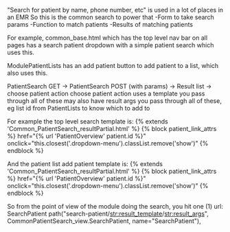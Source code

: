 "Search for patient by name, phone number, etc" is used in a lot of places in an EMR
So this is the common search to power that
    -Form to take search params
    -Function to match patients
    -Results of matching patients

For example, common_base.html which has the top level nav bar on all pages
has a search patient dropdown with a simple patient search which uses this.

ModulePatientLists has an add patient button to add patient to a list,
which also uses this.

PatientSearch GET -> PatientSearch POST (with params) -> Result list -> choose patient action
choose patient action uses a template you pass through all of these
may also have result args you pass through all of these, eg list id from PatientLists to know which to add to

For example the top level search template is:
    {% extends 'Common_PatientSearch_resultPartial.html' %}
    {% block patient_link_attrs %}
        href="{% url 'PatientOverview' patient.id %}" 
        onclick="this.closest('.dropdown-menu').classList.remove('show')"
    {% endblock %}

And the patient list add patient template is:
    {% extends 'Common_PatientSearch_resultPartial.html' %}
    {% block patient_link_attrs %}
        href="{% url 'PatientOverview' patient.id %}" 
        onclick="this.closest('.dropdown-menu').classList.remove('show')"
    {% endblock %}

So from the point of view of the module doing the search, you hit one (1) url: SearchPatient
    path("search-patient/<str:result_template>/<str:result_args>", CommonPatientSearch_view.SearchPatient, name="SearchPatient"),

